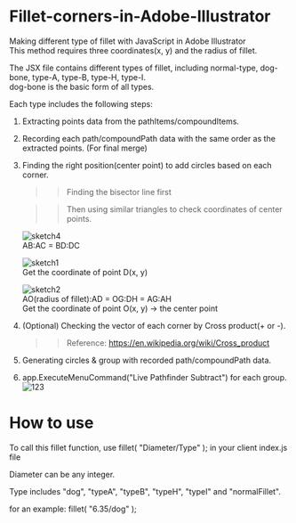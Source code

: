 # Fillet-corners-in-Adobe-Illustrator
Making different type of fillet with JavaScript in Adobe Illustrator<br />
This method requires three coordinates(x, y) and the radius of fillet.<br />

The JSX file contains different types of fillet, including normal-type, dog-bone, type-A, type-B, type-H, type-I.<br />
dog-bone is the basic form of all types.

Each type includes the following steps:
1. Extracting points data from the pathItems/compoundItems.
2. Recording each path/compoundPath data with the same order as the extracted points. (For final merge)
3. Finding the right position(center point) to add circles based on each corner.

   >>Finding the bisector line first

   >>Then using similar triangles to check coordinates of center points.

   ![sketch4](https://user-images.githubusercontent.com/14371547/82036939-7221a300-96dc-11ea-9d0c-741f76c10601.jpg)<br />
   AB:AC = BD:DC<br />

   ![sketch1](https://user-images.githubusercontent.com/14371547/82037008-89f92700-96dc-11ea-9955-eba8136153cf.jpg)<br />
   Get the coordinate of point D(x, y)<br />

   ![sketch2](https://user-images.githubusercontent.com/14371547/82037043-98474300-96dc-11ea-976c-5f90d9d1a543.jpg)<br />
   AO(radius of fillet):AD = OG:DH = AG:AH<br />
   Get the coordinate of point O(x, y) -> the center point<br />

4. (Optional) Checking the vector of each corner by Cross product(+ or -).
   >> Reference: https://en.wikipedia.org/wiki/Cross_product

5. Generating circles & group with recorded path/compoundPath data.
6. app.ExecuteMenuCommand("Live Pathfinder Subtract") for each group.
   ![123](https://user-images.githubusercontent.com/14371547/82038052-edd01f80-96dd-11ea-9491-9a4f9c4adb00.JPG)<br />

# How to use
To call this fillet function, use fillet( "Diameter/Type" ); in your client index.js file<br />

Diameter can be any integer. <br />

Type includes "dog", "typeA", "typeB", "typeH", "typeI" and "normalFillet". <br />

for an example: fillet( "6.35/dog" );

